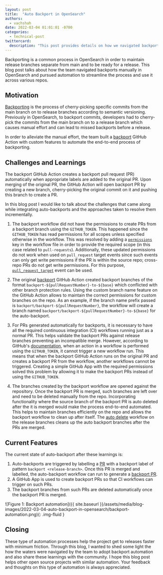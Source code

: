 ```yaml
---
layout: post
title:  "Auto Backport in OpenSearch"
authors: 
  - vachshah
date: 2022-03-04 01:01:01 -0700
categories: 
  - technical-post
twittercard:
  description: "This post provides details on how we navigated backports in OpenSearch and pursued automation."
---
```


Backporting is a common process in OpenSearch in order to maintain release branches separate from main and to be ready for a release. This blog post talks about how the team navigated backports manually in OpenSearch and pursued automation to streamline the process and use it across various repos.

## Motivation

[Backporting](https://github.com/opensearch-project/.github/blob/main/RELEASING.md#backporting) is the process of cherry-picking specific commits from the main branch on to release branches according to semantic versioning. Previously in OpenSearch, to backport commits, developers had to cherry-pick the commits from the main branch on to a release branch which causes manual effort and can lead to missed backports before a release.

In order to alleviate the manual effort, the team built a [backport](https://github.com/opensearch-project/OpenSearch/blob/main/.github/workflows/backport.yml) GitHub Action with custom features to automate the end-to-end process of backporting.

## Challenges and Learnings

The backport GitHub Action creates a backport pull request (PR) automatically when appropriate labels are added to the original PR. Upon merging of the original PR, the GitHub Action will open backport PR by creating a new branch, cherry-picking the original commit on it and pushing this branch to create a PR. 

In this blog post I would like to talk about the challenges that came along while integrating auto-backports and the approaches taken to resolve them incrementally.

1. The backport workflow did not have the permissions to create PRs from a backport branch using the `GITHUB_TOKEN`. This happened since the `GITHUB_TOKEN` has read permissions for all scopes unless specified otherwise in the workflow. This was resolved by adding a [`permissions`](https://docs.github.com/en/actions/security-guides/automatic-token-authentication#permissions-for-the-github_token) key in the workflow file in order to provide the required scope (in this case related to `pull-requests`). Additionally, these updated permissions do not work when used on `pull_request` target events since such events can only get write permissions if the PR is within the source repo; cross-repo PRs do not get write permissions. For this purpose, [`pull_request_target`](https://docs.github.com/en/actions/using-workflows/events-that-trigger-workflows#pull_request_target) event can be used.

2. The original [backport](https://github.com/tibdex/backport) GitHub Action created backport branches of the format `backport-${pullRequestNumber}-to-${base}` which conflicted with other branch protection rules. Using the custom branch name feature on the GitHub Action allows to maintain the correct permissions for custom branches on the repo. As an example, if the branch name prefix passed is `backport/backport-${pullRequestNumber}`, the workflow will create a branch named `backport/backport-${pullRequestNumber}-to-${base}` for the auto-backport.
 
3. For PRs generated automatically for backports, it is necessary to have all the required continuous integration (CI) workflows running just as a normal PR. This helps validate the backport PRs against release branches preventing an incompatible merge. However, according to GitHub's [documentation](https://docs.github.com/en/actions/using-workflows/triggering-a-workflow#triggering-a-workflow-from-a-workflow), when an action in a workflow is performed using the `GITHUB_TOKEN`, it cannot trigger a new workflow run. This means that when the backport GitHub Action runs on the original PR and creates a backport PR from the workflow, another workflows cannot be triggered. Creating a simple GitHub App with the required permissions solved this problem by allowing it to make the backport PRs instead of using the `GITHUB_TOKEN`.

4. The branches created by the backport workflow are opened against the repository. Once the backport PR is merged, such branches are left over and need to be deleted manually from the repo. Incorporating functionality where the source branch of the backport PR is auto deleted after the it is merged would make the process end-to-end automated. This helps to maintain branches efficiently on the repo and allows the backport workflow to clean up after itself. The [auto delete](https://github.com/opensearch-project/OpenSearch/blob/main/.github/workflows/delete_backport_branch.yml) workflow on the release branches cleans up the auto backport branches after the PRs are merged.

## Current Features

The current state of auto-backport after these learnings is:

1. Auto-backports are triggered by labelling a [PR](https://github.com/opensearch-project/OpenSearch/pull/2094) with a backport label of pattern `backport <release-branch>`. Once this PR is merged and labelled, the auto-backport workflow can run to generate a [backport PR](https://github.com/opensearch-project/OpenSearch/pull/2106).
2. A GitHub App is used to create backport PRs so that CI workflows can trigger on such PRs.
3. The backport branches from such PRs are deleted automatically once the backport PR is merged.

![Figure 1: Backport automation]({{ site.baseurl }}/assets/media/blog-images/2022-03-04-auto-backport-in-opensearch/backport-automation.png){: .img-fluid }

## Closing

These type of automation processes help the project get to releases faster with minimum friction. Through this blog, I wanted to shed some light the how the waters were navigated by the team to adopt backport automation and also share these learnings with the community. I hope this blog post helps other open source projects with similar automation. Your feedback and thoughts on this type of automation is always appreciated.
